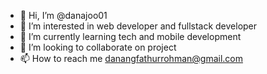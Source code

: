 - 👋 Hi, I’m @danajoo01
- 👀 I’m interested in web developer and fullstack developer
- 🌱 I’m currently learning tech and mobile development
- 💞️ I’m looking to collaborate on project
- 📫 How to reach me danangfathurrohman@gmail.com

<!---
danajoo01/danajoo01 is a ✨ special ✨ repository because its `README.md` (this file) appears on your GitHub profile.
You can click the Preview link to take a look at your changes.
--->
